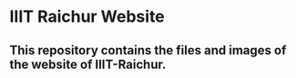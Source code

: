 # IIIT Raichur Website
## This repository contains the files and images of the website of IIIT-Raichur. 



